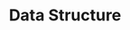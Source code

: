---
layout: tag-list
type: tag
title: Data Structure
slug: data-structure
sidebar: true
description: >
  자료구조의 기본 개념과 동작 원리를 설명하고, 다양한 문제 해결에 활용하는 방법을 정리합니다.
---